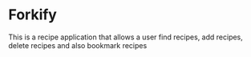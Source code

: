 # Forkify
This is a recipe application that allows a user find recipes, add recipes, delete recipes and also bookmark recipes
